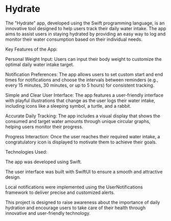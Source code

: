 # Hydrate

The "Hydrate" app, developed using the Swift programming language, is an innovative tool designed to help users track their daily water intake. The app aims to assist users in staying hydrated by providing an easy way to log and monitor their water consumption based on their individual needs.

Key Features of the App:

Personal Weight Input: Users can input their body weight to customize the optimal daily water intake target.

Notification Preferences: The app allows users to set custom start and end times for notifications and choose the intervals between reminders (e.g., every 15 minutes, 30 minutes, or up to 5 hours) for consistent tracking.

Simple and Clear User Interface: The app features a user-friendly interface with playful illustrations that change as the user logs their water intake, including icons like a sleeping symbol, a turtle, and a rabbit.

Accurate Daily Tracking: The app includes a visual display that shows the consumed and target water amounts through unique circular graphs, helping users monitor their progress.

Progress Interaction: Once the user reaches their required water intake, a congratulatory icon is displayed to motivate them to achieve their goals.

Technologies Used:

The app was developed using Swift.

The user interface was built with SwiftUI to ensure a smooth and attractive design.

Local notifications were implemented using the UserNotifications framework to deliver precise and customized alerts.

This project is designed to raise awareness about the importance of daily hydration and encourage users to take care of their health through innovative and user-friendly technology.

